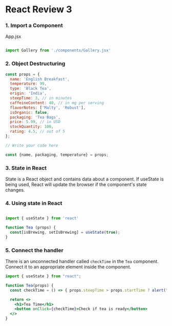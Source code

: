 # React Review 3

### 1. Import a Component

App.jsx

```jsx

import Gallery from './components/Gallery.jsx'

```

### 2. Object Destructuring

```jsx
const props = {
  name: 'English Breakfast',
  temperature: 99,
  type: 'Black Tea',
  origin: 'India',
  steepTime: 3, // in minutes
  caffeineContent: 40, // in mg per serving
  flavorNotes: ['Malty', 'Robust'],
  isOrganic: false,
  packaging: 'Tea Bags',
  price: 5.99, // in USD
  stockQuantity: 100,
  rating: 4.5, // out of 5
};

// Write your code here

const {name, packaging, temperature} = props;


```

### 3. State in React

State is a React object and contains data about a component. If useState is being used, React will update the browser if the component's state changes. 

### 4. Using state in React

```js

import { useState } from 'react'

function Tea (props) {
  const[isBrewing, setIsBrewing] = useState(true);
}
```

### 5. Connect the handler

There is an unconnected handler called `checkTime` in the `Tea` component. Connect it to an
appropriate element inside the component.

```jsx
import { useState } from "react";

function Tea(props) {
  const checkTime = () => { props.steepTime > props.startTime ? alert("TEA IS DONE!"); }

  return <>
    <h1>Tea Time</h1>
    <button onClick={checkTime}>Check if tea is ready</button>
  </>
}
```
